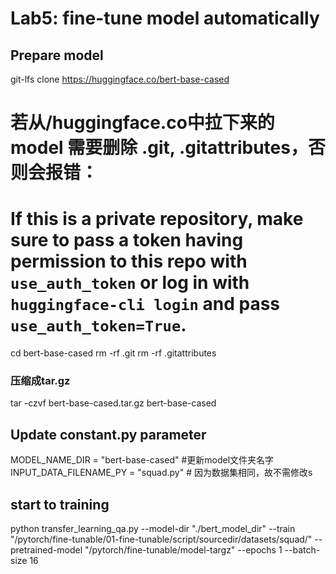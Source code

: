 # Lab5: fine-tune model automatically

## Prepare model
git-lfs clone https://huggingface.co/bert-base-cased

# 若从/huggingface.co中拉下来的model 需要删除 .git, .gitattributes，否则会报错：
# If this is a private repository, make sure to pass a token having permission to this repo with `use_auth_token` or log in with `huggingface-cli login` and pass `use_auth_token=True`.
cd bert-base-cased
rm -rf .git
rm -rf .gitattributes

### 压缩成tar.gz

tar -czvf bert-base-cased.tar.gz bert-base-cased

## Update constant.py parameter

MODEL_NAME_DIR = "bert-base-cased" #更新model文件夹名字
INPUT_DATA_FILENAME_PY = "squad.py" # 因为数据集相同，故不需修改s

## start to training

python transfer_learning_qa.py --model-dir "./bert_model_dir" --train "/pytorch/fine-tunable/01-fine-tunable/script/sourcedir/datasets/squad/" --pretrained-model "/pytorch/fine-tunable/model-targz" --epochs 1 --batch-size 16
